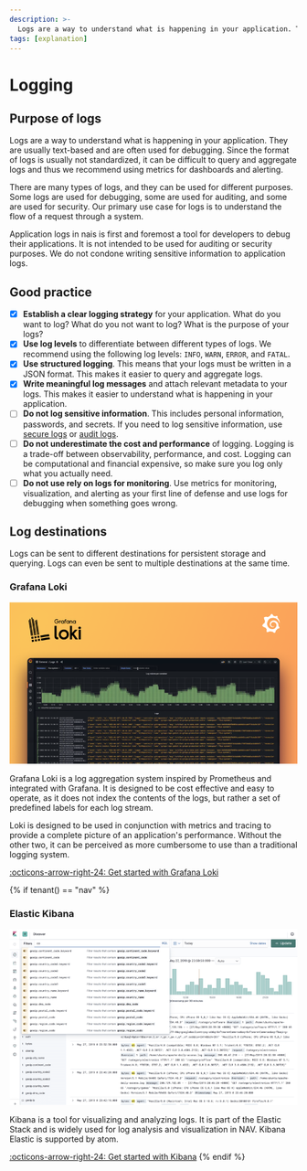 ```yaml
---
description: >-
  Logs are a way to understand what is happening in your application. They are usually text-based and are often used for debugging. Since the format of logs is usually not standardized, it can be difficult to query and aggregate logs and thus we recommend using metrics for dashboards and alerting.
tags: [explanation]
---
```

# Logging

## Purpose of logs

Logs are a way to understand what is happening in your application. They are usually text-based and are often used for debugging. Since the format of logs is usually not standardized, it can be difficult to query and aggregate logs and thus we recommend using metrics for dashboards and alerting.

There are many types of logs, and they can be used for different purposes. Some logs are used for debugging, some are used for auditing, and some are used for security. Our primary use case for logs is to understand the flow of a request through a system.

Application logs in nais is first and foremost a tool for developers to debug their applications. It is not intended to be used for auditing or security purposes. We do not condone writing sensitive information to application logs.

## Good practice

- [x] **Establish a clear logging strategy** for your application. What do you want to log? What do you not want to log? What is the purpose of your logs?
- [x] **Use log levels** to differentiate between different types of logs. We recommend using the following log levels: `INFO`, `WARN`, `ERROR`, and `FATAL`.
- [x] **Use structured logging**. This means that your logs must be written in a JSON format. This makes it easier to query and aggregate logs.
- [x] **Write meaningful log messages** and attach relevant metadata to your logs. This makes it easier to understand what is happening in your application.
- [ ] **Do not log sensitive information**. This includes personal information, passwords, and secrets. If you need to log sensitive information, use [secure logs](#secure-logs) or [audit logs](#audit-logs).
- [ ] **Do not underestimate the cost and performance** of logging. Logging is a trade-off between observability, performance, and cost. Logging can be computational and financial expensive, so make sure you log only what you actually need.
- [ ] **Do not use rely on logs for monitoring**. Use metrics for monitoring, visualization, and alerting as your first line of defense and use logs for debugging when something goes wrong.

## Log destinations

Logs can be sent to different destinations for persistent storage and querying. Logs can even be sent to multiple destinations at the same time.

### Grafana Loki

![Grafana Loki](../../assets/grafana-loki-banner.png)

Grafana Loki is a log aggregation system inspired by Prometheus and integrated with Grafana. It is designed to be cost effective and easy to operate, as it does not index the contents of the logs, but rather a set of predefined labels for each log stream.

Loki is designed to be used in conjunction with metrics and tracing to provide a complete picture of an application's performance. Without the other two, it can be perceived as more cumbersome to use than a traditional logging system.

[:octicons-arrow-right-24: Get started with Grafana Loki](../../how-to-guides/observability/logs/loki.md)

{% if tenant() == "nav" %}

### Elastic Kibana

![Elastic Kibana](../../assets/elastic-kibana-banner.png)

Kibana is a tool for visualizing and analyzing logs. It is part of the Elastic Stack and is widely used for log analysis and visualization in NAV. Kibana Elastic is supported by atom.

[:octicons-arrow-right-24: Get started with Kibana](../../how-to-guides/observability/logs/kibana.md)
{% endif %}
